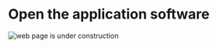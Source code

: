 # Open the application software

![web page is under construction](https://docimages.blob.core.chinacloudapi.cn/images/commingsoon20210514.jpg)
